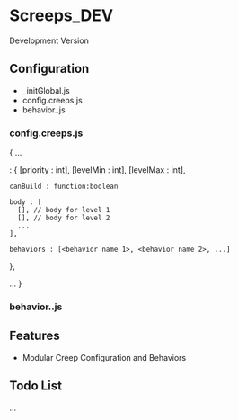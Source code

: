 # Screeps_DEV
Development Version

## Configuration
 - _initGlobal.js
 - config.creeps.js
 - behavior.<behavior>.js

### config.creeps.js

{
  ...

  <role> : {
    [priority : int],
    [levelMin : int],
    [levelMax : int],

    canBuild : function:boolean

    body : [
      [], // body for level 1
      [], // body for level 2
      ...
    ],

    behaviors : [<behavior name 1>, <behavior name 2>, ...]

  },

  ...
}


### behavior.<behavior name>.js




## Features
- Modular Creep Configuration and Behaviors

## Todo List
...
